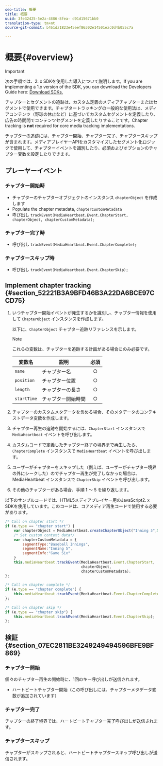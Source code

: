 ```yaml
---
seo-title: 概要
title: 概要
uuid: 3fe32425-5e2a-4886-8fea- d91d15671bb0
translation-type: tm+mt
source-git-commit: b461da1823e45eef86302e14501eac0d4b055c7a

---
```



# 概要{#overview}

>[!IMPORTANT]
>
>次の手順では、2. x SDKを使用した導入について説明します。If you are implementing a 1.x version of the SDK, you can download the Developers Guide here: [Download SDKs.](../../sdk-implement/download-sdks.md)

チャプターとセグメントの追跡は、カスタム定義のメディアチャプターまたはセグメントで使用できます。チャプタートラッキングの一般的な使用法は、メディアコンテンツ（野球の休止など）に基づいてカスタムセグメントを定義したり、広告の時間間でコンテンツセグメントを定義したりすることです。Chapter tracking is **not** required for core media tracking implementations.

チャプターの追跡には、チャプター開始、チャプター完了、チャプタースキップが含まれます。メディアプレイヤーAPIをカスタマイズしたセグメント化ロジックで使用して、チャプターイベントを識別したり、必須およびオプションのチャプター変数を設定したりできます。

## プレーヤーイベント

### チャプター開始時

* チャプターのチャプターオブジェクトのインスタンス `chapterObject` を作成します
* Populate the chapter metadata, `chapterCustomMetadata`
* 呼び出し `trackEvent(MediaHeartbeat.Event.ChapterStart, chapterObject, chapterCustomMetadata);`

### チャプター完了時

* 呼び出し `trackEvent(MediaHeartbeat.Event.ChapterComplete);`

### チャプタースキップ時

* 呼び出し `trackEvent(MediaHeartbeat.Event.ChapterSkip);`

## Implement chapter tracking {#section_52221B3A9BFD46B3A22DA6BCE97CCD75}

1. いつチャプター開始イベントが発生するかを識別し、チャプター情報を使用して `ChapterObject` インスタンスを作成します。

   以下に、`ChapterObject` チャプター追跡リファレンスを示します。

   >[!NOTE]
   >
   >これらの変数は、チャプターを追跡する計画がある場合にのみ必要です。

   | 変数名 | 説明 | 必須 |
   | --- | --- | :---: |
   | `name` | チャプター名 | ○ |
   | `position` | チャプター位置 | ○ |
   | `length` | チャプターの長さ | ○ |
   | `startTime` | チャプター開始時間 | ○ |

1. チャプターのカスタムメタデータを含める場合、そのメタデータのコンテキストデータ変数を作成します。
1. チャプター再生の追跡を開始するには、`ChapterStart` インスタンスで `MediaHeartbeat` イベントを呼び出します。
1. カスタムコードで定義したチャプター終了の境界まで再生したら、`ChapterComplete` インスタンスで `MediaHeartbeat` イベントを呼び出します。
1. ユーザーがチャプターをスキップした（例えば、ユーザーがチャプター境界の外にシークした）のでチャプター再生が完了しなかった場合は、MediaHeartbeat インスタンスで `ChapterSkip` イベントを呼び出します。
1. その他のチャプターがある場合、手順 1 ～ 5 を繰り返します。

以下のサンプルコードでは、HTML5メディアプレイヤー用のJavaScript2. x SDKを使用しています。このコードは、コアメディア再生コードで使用する必要があります。

```js
/* Call on chapter start */ 
if (e.type == "chapter start") { 
    var chapterObject = MediaHeartbeat.createChapterObject("Inning 5",5,500,2500); 
    /* Set custom context data*/ 
    var chapterCustomMetadata = { 
        segmentType:"Baseball Innings", 
        segmentName:"Inning 5", 
        segmentInfo:"Game Six" 
    } 
    this.mediaHeartbeat.trackEvent(MediaHeartbeat.Event.ChapterStart,  
                                   chapterObject,  
                                   chapterCustomMetadata); 
}; 
 
/* Call on chapter complete */ 
if (e.type == "chapter complete") { 
    this.mediaHeartbeat.trackEvent(MediaHeartbeat.Event.ChapterComplete); 
}; 
 
/* Call on chapter skip */ 
if (e.type == "chapter skip") { 
    this.mediaHeartbeat.trackEvent(MediaHeartbeat.Event.ChapterSkip); 
}; 
```

## 検証 {#section_07EC2811BE3249249494596BFE9BF869}

### チャプター開始

個々のチャプター再生の開始時に、1回のキー呼び出しが送信されます。

* ハートビートチャプター開始（この呼び出しには、チャプターメタデータ変数が追加されています）

### チャプター完了

チャプターの終了境界では、ハートビートチャプター完了呼び出しが送信されます。

### チャプタースキップ

チャプターがスキップされると、ハートビートチャプタースキップ呼び出しが送信されます。
